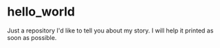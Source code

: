 # hello_world
Just a repository
I'd like to tell you about my story.
I will help it printed as soon as possible.
